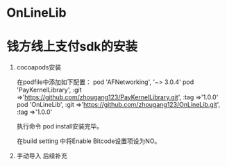 # OnLineLib


# 钱方线上支付sdk的安装

1. cocoapods安装

   在podfile中添加如下配置：
   pod 'AFNetworking', '~> 3.0.4'
   pod 'PayKernelLibrary', :git =>'https://github.com/zhougang123/PayKernelLibrary.git', :tag =>'1.0.0'
   pod 'OnLineLib', :git =>'https://github.com/zhougang123/OnLineLib.git', :tag =>'1.0.0'


   执行命令  pod install安装完毕。

   在build setting 中将Enable Bitcode设置项设为NO。


2. 手动导入
   后续补充
   
